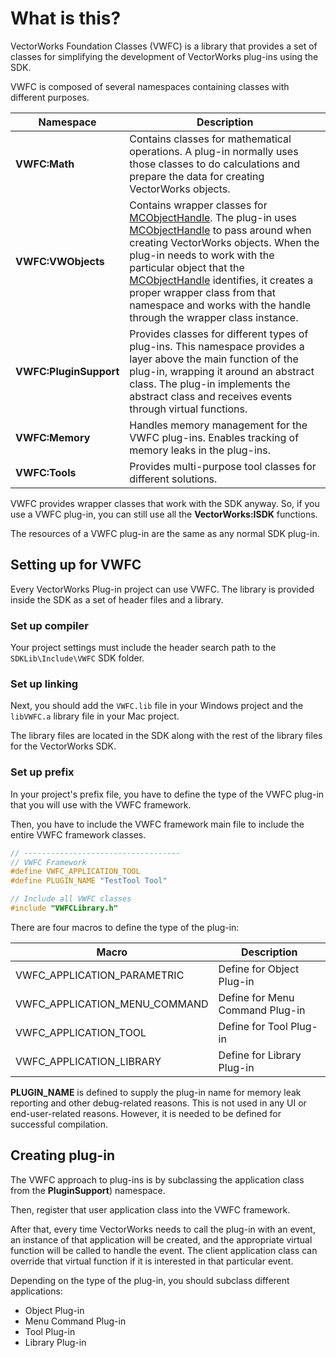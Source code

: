 # What is this?

VectorWorks Foundation Classes (VWFC) is a library that provides a set of classes for simplifying the development of VectorWorks plug-ins using the SDK.

VWFC is composed of several namespaces containing classes with different purposes.

| Namespace | Description |
|-----------|-------------|
| **VWFC:Math** | Contains classes for mathematical operations. A plug-in normally uses those classes to do calculations and prepare the data for creating VectorWorks objects. |
| **VWFC:VWObjects** | Contains wrapper classes for [MCObjectHandle](Type%20MCObjectHandle.md). The plug-in uses [MCObjectHandle](Type%20MCObjectHandle.md) to pass around when creating VectorWorks objects. When the plug-in needs to work with the particular object that the [MCObjectHandle](Type%20MCObjectHandle.md) identifies, it creates a proper wrapper class from that namespace and works with the handle through the wrapper class instance. |
| **VWFC:PluginSupport** | Provides classes for different types of plug-ins. This namespace provides a layer above the main function of the plug-in, wrapping it around an abstract class. The plug-in implements the abstract class and receives events through virtual functions. |
| **VWFC:Memory** | Handles memory management for the VWFC plug-ins. Enables tracking of memory leaks in the plug-ins. |
| **VWFC:Tools** | Provides multi-purpose tool classes for different solutions. |

VWFC provides wrapper classes that work with the SDK anyway. So, if you use a VWFC plug-in, you can still use all the **VectorWorks:ISDK** functions.

The resources of a VWFC plug-in are the same as any normal SDK plug-in.

## Setting up for VWFC

Every VectorWorks Plug-in project can use VWFC. The library is provided inside the SDK as a set of header files and a library.

### Set up compiler

Your project settings must include the header search path to the `SDKLib\Include\VWFC` SDK folder.

### Set up linking

Next, you should add the `VWFC.lib` file in your Windows project and the `libVWFC.a` library file in your Mac project.

The library files are located in the SDK along with the rest of the library files for the VectorWorks SDK.

### Set up prefix

In your project's prefix file, you have to define the type of the VWFC plug-in that you will use with the VWFC framework.

Then, you have to include the VWFC framework main file to include the entire VWFC framework classes.

```cpp
// -----------------------------------
// VWFC Framework
#define VWFC_APPLICATION_TOOL
#define PLUGIN_NAME "TestTool Tool"

// Include all VWFC classes
#include "VWFCLibrary.h"
```

There are four macros to define the type of the plug-in:

| Macro | Description |
|-------|-------------|
| VWFC_APPLICATION_PARAMETRIC | Define for Object Plug-in |
| VWFC_APPLICATION_MENU_COMMAND | Define for Menu Command Plug-in |
| VWFC_APPLICATION_TOOL | Define for Tool Plug-in |
| VWFC_APPLICATION_LIBRARY | Define for Library Plug-in |

**PLUGIN_NAME** is defined to supply the plug-in name for memory leak reporting and other debug-related reasons. This is not used in any UI or end-user-related reasons. However, it is needed to be defined for successful compilation.

## Creating plug-in

The VWFC approach to plug-ins is by subclassing the application class from the **PluginSupport**) namespace.

Then, register that user application class into the VWFC framework.

After that, every time VectorWorks needs to call the plug-in with an event, an instance of that application will be created, and the appropriate virtual function will be called to handle the event. The client application class can override that virtual function if it is interested in that particular event.

Depending on the type of the plug-in, you should subclass different applications:

- Object Plug-in
- Menu Command Plug-in
- Tool Plug-in
- Library Plug-in
